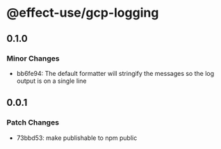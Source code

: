 # @effect-use/gcp-logging

## 0.1.0

### Minor Changes

- bb6fe94: The default formatter will stringify the messages so the log output is on a single line

## 0.0.1

### Patch Changes

- 73bbd53: make publishable to npm public
